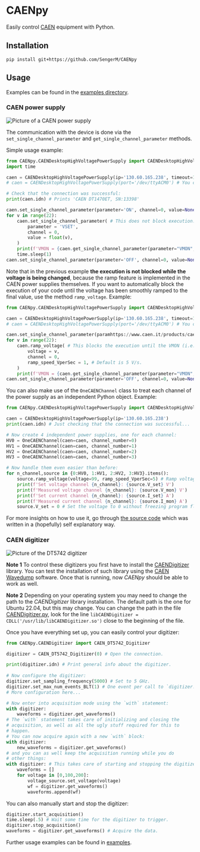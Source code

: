 # CAENpy

Easily control [CAEN](https://www.caen.it/) equipment with Python.

## Installation

```
pip install git+https://github.com/SengerM/CAENpy
```

## Usage

Examples can be found in the [examples directory](examples).

### CAEN power supply

![Picture of a CAEN power supply](https://www.caen.it/wp-content/uploads/2017/10/DT1471HET_g.jpg)

The communication with the device is done via the `set_single_channel_parameter` and `get_single_channel_parameter` methods. 

Simple usage example:

```Python
from CAENpy.CAENDesktopHighVoltagePowerSupply import CAENDesktopHighVoltagePowerSupply
import time

caen = CAENDesktopHighVoltagePowerSupply(ip='130.60.165.238', timeout=10) # Increase timeout for slow networks.
# caen = CAENDesktopHighVoltagePowerSupply(port='/dev/ttyACM0') # You can also connect via USB (name of port changes in different operating systems, check the user manual of your device).

# Check that the connection was successful:
print(caen.idn) # Prints 'CAEN DT1470ET, SN:13398'

caen.set_single_channel_parameter(parameter='ON', channel=0, value=None)
for v in range(22):
	caen.set_single_channel_parameter( # This does not block execution! You have to manually wait the required time until the voltage is changed.
		parameter = 'VSET', 
		channel = 0, 
		value = float(v),
	)
	print(f'VMON = {caen.get_single_channel_parameter(parameter="VMON", channel=0)} | IMON = {caen.get_single_channel_parameter(parameter="IMON", channel=0)}')
	time.sleep(1)
caen.set_single_channel_parameter(parameter='OFF', channel=0, value=None)
```

Note that in the previous example **the execution is not blocked while the voltage is being changed**, because the ramp feature is implemented in the CAEN power supplies themselves. If you want to automatically block the execution of your code until the voltage has been smoothly ramped to the final value, use the method `ramp_voltage`. Example:

```Python
from CAENpy.CAENDesktopHighVoltagePowerSupply import CAENDesktopHighVoltagePowerSupply

caen = CAENDesktopHighVoltagePowerSupply(ip='130.60.165.238', timeout=10) # Increase timeout for slow networks.
# caen = CAENDesktopHighVoltagePowerSupply(port='/dev/ttyACM0') # You can also connect via USB (name of port changes in different operating systems, check the user manual of your device).

caen.set_single_channel_parameter(paramhttps://www.caen.it/products/caendigitizer-library/eter='ON', channel=0, value=None)
for v in range(22):
	caen.ramp_voltage( # This blocks the execution until the VMON (i.e. measured voltage) is stable, so you don't have to manually wait/check that it has reached the final voltage.
		voltage = v,
		channel = 0,
		ramp_speed_VperSec = 1, # Default is 5 V/s.
	)
	print(f'VMON = {caen.get_single_channel_parameter(parameter="VMON", channel=0)} | IMON = {caen.get_single_channel_parameter(parameter="IMON", channel=0)}')
caen.set_single_channel_parameter(parameter='OFF', channel=0, value=None)
```

You can also make use of the `OneCAENChannel` class to treat each channel of the power supply as an independent Python object. Example:
```python
from CAENpy.CAENDesktopHighVoltagePowerSupply import CAENDesktopHighVoltagePowerSupply, OneCAENChannel

caen = CAENDesktopHighVoltagePowerSupply(ip='130.60.165.238')
print(caen.idn) # Just checking that the connection was successful...

# Now create 4 independent power supplies, one for each channel:
HV0 = OneCAENChannel(caen=caen, channel_number=0)
HV1 = OneCAENChannel(caen=caen, channel_number=1)
HV2 = OneCAENChannel(caen=caen, channel_number=2)
HV3 = OneCAENChannel(caen=caen, channel_number=3)

# Now handle them even easier than before:
for n_channel,source in {0:HV0, 1:HV1, 2:HV2, 3:HV3}.items():
	source.ramp_voltage(voltage=99, ramp_speed_VperSec=5) # Ramp voltage and freeze program execution until finished.
	print(f'Set voltage channel {n_channel}: {source.V_set} V')
	print(f'Measured voltage channel {n_channel}: {source.V_mon} V')
	print(f'Set current channel {n_channel}: {source.I_set} A')
	print(f'Measured current channel {n_channel}: {source.I_mon} A')
	source.V_set = 0 # Set the voltage to 0 without freezing program flow, voltage will ramp according to the settings in the CAEN, which of course you can change remotely using CAENpy as well.
```

For more insights on how to use it, go through [the source code](https://github.com/SengerM/CAENpy/blob/main/CAENpy/CAENDesktopHighVoltagePowerSupply.py) which was written in a (hopefully) self explanatory way.


### CAEN digitizer

![Picture of the DT5742 digitizer](https://caen.it/wp-content/uploads/2017/10/DT5742S_featured.jpg)

**Note 1** To control these digitizers you first have to install the [CAENDigitizer](https://www.caen.it/products/caendigitizer-library/) library. You can test the installation of such library using the [CAEN Wavedump](https://www.caen.it/products/caen-wavedump/) software. Once that is running, now *CAENpy* should be able to work as well.

**Note 2** Depending on your operating system you may need to change the path to the *CAENDigitizer* library installation. The default path is the one for Ubuntu 22.04, but this may change. You can change the path in the file [CAENDigitizer.py](CAENpy/CAENDigitizer.py), look for the line `libCAENDigitizer = CDLL('/usr/lib/libCAENDigitizer.so')` close to the beginning of the file.

Once you have everything set up, you can easily control your digitizer:

```python
from CAENpy.CAENDigitizer import CAEN_DT5742_Digitizer

digitizer = CAEN_DT5742_Digitizer(0) # Open the connection.

print(digitizer.idn) # Print general info about the digitizer.
	
# Now configure the digitizer:
digitizer.set_sampling_frequency(5000) # Set to 5 GHz.
digitizer.set_max_num_events_BLT(1) # One event per call to `digitizer.get_waveforms`.
# More configuration here...

# Now enter into acquisition mode using the `with` statement:
with digitizer:
	waveforms = digitizer.get_waveforms()
# The `with` statement takes care of initializing and closing the
# acquisition, as well as all the ugly stuff required for this to 
# happen.
# You can now acquire again with a new `with` block:
with digitizer:
	new_waveforms = digitizer.get_waveforms()
# and you can as well keep the acquisition running while you do
# other things:
with digitizer: # This takes care of starting and stopping the digitizer automatically.
	waveforms = []
	for voltage in [0,100,200]:
		voltage_source.set_voltage(voltage)
		wf = digitizer.get_waveforms()
		waveforms.append(wf)
```

You can also manually start and stop the digitizer:

```python
digitizer.start_acquisition()
time.sleep(.5) # Wait some time for the digitizer to trigger.
digitizer.stop_acquisition()
waveforms = digitizer.get_waveforms() # Acquire the data.
```

Further usage examples can be found in [examples](examples).
